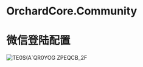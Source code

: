 # OrchardCore.Community

# 微信登陆配置
![TE0S(A`QR0YOG ZPEQCB_2F](https://user-images.githubusercontent.com/15613121/154038725-8661f75a-ebba-4ea9-b37b-cd5bd0dd563e.png)
